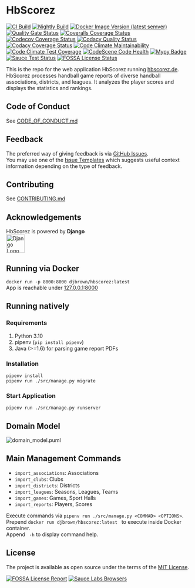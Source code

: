 # HbScorez

[![CI Build](https://github.com/djbrown/hbscorez/actions/workflows/ci-build.yml/badge.svg)](https://github.com/djbrown/hbscorez/actions/workflows/ci-build.yml)
[![Nightly Build](https://github.com/djbrown/hbscorez/actions/workflows/nightly-build.yml/badge.svg)](https://github.com/djbrown/hbscorez/actions/workflows/nightly-build.yml)
[![Docker Image Version (latest semver)](https://img.shields.io/docker/v/djbrown/hbscorez?label=image&sort=semver)](https://hub.docker.com/r/djbrown/hbscorez)
[![Quality Gate Status](https://sonarcloud.io/api/project_badges/measure?project=djbrown_hbscorez&metric=alert_status)](https://sonarcloud.io/dashboard?id=djbrown_hbscorez)
[![Coveralls Coverage Status](https://coveralls.io/repos/github/djbrown/hbscorez/badge.svg)](https://coveralls.io/github/djbrown/hbscorez)
[![Codecov Coverage Status](https://codecov.io/github/djbrown/hbscorez/coverage.svg)](https://codecov.io/github/djbrown/hbscorez/)
[![Codacy Quality Status](https://api.codacy.com/project/badge/Grade/aa168e5b5c154b1ba8b891afa0998d9e)](https://www.codacy.com/app/djbrown/hbscorez?utm_source=github.com&utm_medium=referral&utm_content=djbrown/hbscorez&utm_campaign=Badge_Grade)
[![Codacy Coverage Status](https://app.codacy.com/project/badge/Coverage/aa168e5b5c154b1ba8b891afa0998d9e)](https://www.codacy.com/manual/djbrown/hbscorez/dashboard?utm_source=github.com&utm_medium=referral&utm_content=djbrown/hbscorez&utm_campaign=Badge_Coverage)
[![Code Climate Maintainability](https://api.codeclimate.com/v1/badges/db7cf3c32bc124e21e8e/maintainability)](https://codeclimate.com/github/djbrown/hbscorez/maintainability)
[![Code Climate Test Coverage](https://api.codeclimate.com/v1/badges/db7cf3c32bc124e21e8e/test_coverage)](https://codeclimate.com/github/djbrown/hbscorez/test_coverage)
[![CodeScene Code Health](https://codescene.io/projects/40238/status-badges/code-health)](https://codescene.io/projects/40238)
[![Mypy Badge](https://www.mypy-lang.org/static/mypy_badge.svg)](https://mypy-lang.org/)
[![Sauce Test Status](https://saucelabs.com/buildstatus/dan-brown)](https://saucelabs.com/u/dan-brown)
[![FOSSA License Status](https://app.fossa.com/api/projects/custom%2B5488%2Fgithub.com%2Fdjbrown%2Fhbscorez.svg?type=shield)](https://app.fossa.com/projects/custom%2B5488%2Fgithub.com%2Fdjbrown%2Fhbscorez?ref=badge_shield)

This is the repo for the web application HbScorez running [hbscorez.de](https://hbscorez.de/).  
HbScorez processes handball game reports of diverse handball associations, districts, and leagues.
It analyzes the player scores and displays the statistics and rankings.

## Code of Conduct

See [CODE_OF_CONDUCT.md](.github/CODE_OF_CONDUCT.md)

## Feedback

The preferred way of giving feedback is via [GitHub Issues](https://github.com/djbrown/hbscorez/issues).  
You may use one of the [Issue Templates](https://github.com/djbrown/hbscorez/issues/new/choose) which suggests useful context information depending on the type of feedback.

## Contributing

See [CONTRIBUTING.md](.github/CONTRIBUTING.md)

## Acknowledgements

HbScorez is powered by **Django**  
[<img src="https://www.djangoproject.com/m/img/logos/django-logo-positive.svg" height="50" alt="Django Logo"/>](https://www.djangoproject.com/)

## Running via Docker

`docker run -p 8000:8000 djbrown/hbscorez:latest`  
App is reachable under [127.0.0.1:8000](http://127.0.0.1:8000)

## Running natively

### Requirements

1. Python 3.10
1. pipenv (`pip install pipenv`)
1. Java (>=1.6) for parsing game report PDFs

### Installation

`pipenv install`  
`pipenv run ./src/manage.py migrate`

### Start Application

`pipenv run ./src/manage.py runserver`

## Domain Model

![domain_model.puml](https://www.plantuml.com/plantuml/proxy?src=https://raw.github.com/djbrown/hbscorez/master/domain_model.puml&fmt=svg)


## Main Management Commands

- `import_associations`: Associations
- `import_clubs`: Clubs
- `import_districts`: Districts
- `import_leagues`: Seasons, Leagues, Teams
- `import_games`: Games, Sport Halls
- `import_reports`: Players, Scores

Execute commands via `pipenv run ./src/manage.py <COMMAD> <OPTIONS>`.  
Prepend `docker run djbrown/hbscorez:latest ` to execute inside Docker container.  
Append ` -h` to display command help.

## License

The project is available as open source under the terms of the [MIT License](https://opensource.org/licenses/MIT).

[![FOSSA License Report](https://app.fossa.com/api/projects/custom%2B5488%2Fgithub.com%2Fdjbrown%2Fhbscorez.svg?type=large)](https://app.fossa.com/projects/custom%2B5488%2Fgithub.com%2Fdjbrown%2Fhbscorez?ref=badge_large)
[![Sauce Labs Browsers](https://saucelabs.com/browser-matrix/dan-brown.svg)](https://saucelabs.com/u/dan-brown)

